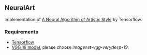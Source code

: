 ## NeuralArt

Implementation of [A Neural Algorithm of Artistic Style](http://arxiv.org/abs/1508.06576) by Tensorflow.

### Requirements
 - [Tensorflow](http://www.tensorflow.org/)
 - [VGG 19 model](http://www.vlfeat.org/matconvnet/pretrained), please choose *imagenet-vgg-verydeep-19*.


